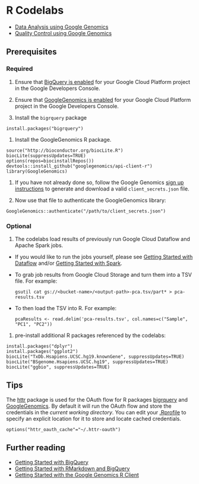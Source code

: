 # R Codelabs

* [Data Analysis using Google Genomics](./1000Genomes-BRCA1-analysis)
* [Quality Control using Google Genomics](./PlatinumGenomes-QC)

## Prerequisites

### Required
1. Ensure that [BigQuery is enabled](https://console.developers.google.com/flows/enableapi?apiid=bigquery)
   for your Google Cloud Platform project in the Google Developers Console.

1. Ensure that [GoogleGenomics is enabled](https://console.developers.google.com/flows/enableapi?apiid=genomics)
   for your Google Cloud Platform project in the Google Developers Console.

1. Install the `bigrquery` package
  ```
  install.packages("bigrquery")
  ```
  
1. Install the GoogleGenomics R package. 
  ```
  source("http://bioconductor.org/biocLite.R") 
  biocLite(suppressUpdates=TRUE) 
  options(repos=biocinstallRepos())
  devtools::install_github("googlegenomics/api-client-r")
  library(GoogleGenomics)
  ```
  
1. If you have not already done so, follow the Google Genomics [sign up instructions](https://cloud.google.com/genomics/install-genomics-tools#authenticate) to generate and download a valid ``client_secrets.json`` file.

1. Now use that file to authenticate the GoogleGenomics library:
  ```
  GoogleGenomics::authenticate("/path/to/client_secrets.json")
  ```


### Optional
1. The codelabs load results of previously run Google Cloud Dataflow and Apache Spark jobs.
  * If you would like to run the jobs yourself, please see [Getting Started with Dataflow](https://github.com/googlegenomics/dataflow-java) and/or [Getting Started with Spark](https://github.com/googlegenomics/spark-examples).

  * To grab job results from Google Cloud Storage and turn them into a TSV file.  For example:
    ```
    gsutil cat gs://<bucket-name>/<output-path>-pca.tsv/part* > pca-results.tsv
    ```

  * To then load the TSV into R.  For example:
    ```
    pcaResults <- read.delim('pca-results.tsv', col.names=c("Sample", "PC1", "PC2"))
    ```

1. pre-install additional R packages referenced by the codelabs:

  ```
  install.packages("dplyr")
  install.packages("ggplot2")
  biocLite("TxDb.Hsapiens.UCSC.hg19.knownGene", suppressUpdates=TRUE)
  biocLite("BSgenome.Hsapiens.UCSC.hg19", suppressUpdates=TRUE)
  biocLite("ggbio", suppressUpdates=TRUE)
  ```


## Tips

The [httr](https://github.com/hadley/httr) package is used for the OAuth flow for R packages [bigrquery](https://github.com/hadley/bigrquery) and [GoogleGenomics](https://github.com/googlegenomics/api-client-r).  By default it will run the OAuth flow and store the credentials in the _current working directory_.  You can edit your [.Rprofile](http://www.statmethods.net/interface/customizing.html) to specify an explicit location for it to store and locate cached credentials.
```
options("httr_oauth_cache"="~/.httr-oauth")
```

## Further reading
* [Getting Started with BigQuery](https://github.com/googlegenomics/getting-started-bigquery)
* [Getting Started with RMarkdown and BigQuery](https://github.com/googlegenomics/getting-started-bigquery/tree/master/RMarkdown)
* [Getting Started with the Google Genomics R Client](https://github.com/googlegenomics/api-client-r)
